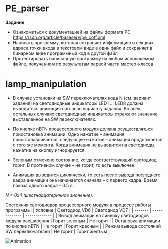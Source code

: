 # PE_parser
**Задание**
* Ознакомиться с документацией на файлы формата РЕ https://rsdn.org/article/baseserv/pe_coff.xml
* Написать программу, которая сохраняет информацию о секциях, адресе точки входа в текстовом виде в один файл и сохраняет в бинарном виде программный код в другой файл
* Протестировать написанную программу на любом исполняемом файле, полученном по результатам первой части мастер-класса

# lamp_manipulation
* В случае установки на SW переключателях кода N (см. вариант задания) на светодиодные индикаторы LED1 … LED8 должна выводиться анимация согласно варианту задания. Во всех остальных случаях светодиодные индикаторы отражают значение, выставленное на SW переключателях.

* По кнопке nBTN процессорного модуля должна осуществляться приостановка анимации. Одно нажатие – анимация приостанавливается, следующее нажатие – анимация продолжается с того же момента. Когда анимация не выводится на светодиоды, нажатие на кнопку игнорируется.

* Зеленым отмечено состояние, когда соответствующий светодиод горит. В противном случае – не горит, то есть выключен.

* Анимация выводится циклически, то есть после вывода последнего кадра анимации она начинается сначала – с первого кадра. Время показа одного кадра – 0.5 с.

*N = 0x4 (шестнадцатеричное значение).*

Состояния светодиодов процессорного модуля в процессе работы программы:
| Условие |	Светодиод VD6 |	Светодиод VD7 |
| ------- | ------------- | ------------- |
| Вывод анимации на линейку светодиодов модуля расширения |	Горит зеленым	| Не горит |
| Остановка анимации по кнопке nBTN	| Не горит | Горит красным |
| Режим вывода состояний SW переключателей |	Не горит |	Горит желтым |

![Animation](https://sun9-16.userapi.com/impg/tjuvbYuIguj3wB41ie4x8q9lXGBdk-fmfDkk3A/cF4O2KWDTFc.jpg?size=1974x1104&quality=96&sign=b2a2e2603e8e5bb047ca7b08e8bf752a&type=album)



